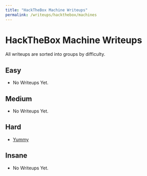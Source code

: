 ```yaml
---
title: "HackTheBox Machine Writeups"
permalink: /writeups/hackthebox/machines
---
```


# HackTheBox Machine Writeups
All writeups are sorted into groups by difficulty.

## Easy
- No Writeups Yet.

## Medium
- No Writeups Yet.

## Hard
- [Yummy](/writeups/hackthebox/machines/yummy)

## Insane
- No Writeups Yet.